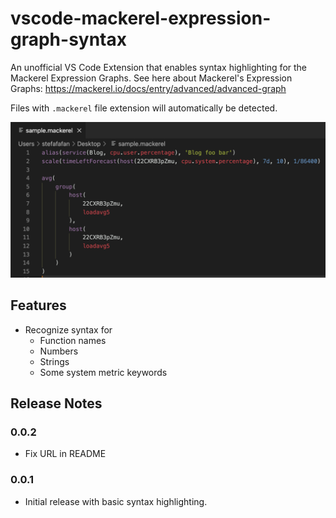 # vscode-mackerel-expression-graph-syntax

An unofficial VS Code Extension that enables syntax highlighting for the Mackerel Expression Graphs.
See here about Mackerel's Expression Graphs: https://mackerel.io/docs/entry/advanced/advanced-graph

Files with `.mackerel` file extension will automatically be detected.

![Sample Screenshot](sample.png)

## Features
- Recognize syntax for
  - Function names
  - Numbers
  - Strings
  - Some system metric keywords

## Release Notes

### 0.0.2
- Fix URL in README

### 0.0.1

- Initial release with basic syntax highlighting.
